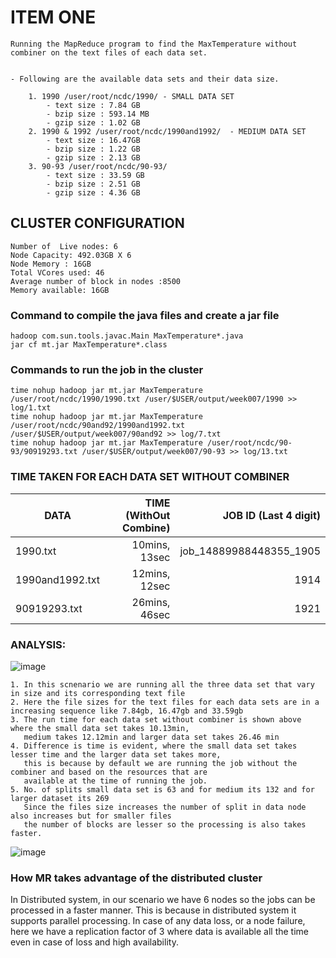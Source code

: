 # ITEM ONE

```
Running the MapReduce program to find the MaxTemperature without combiner on the text files of each data set.


- Following are the available data sets and their data size.

	1. 1990 /user/root/ncdc/1990/ - SMALL DATA SET
		- text size : 7.84 GB
		- bzip size : 593.14 MB
		- gzip size : 1.02 GB
	2. 1990 & 1992 /user/root/ncdc/1990and1992/  - MEDIUM DATA SET
		- text size : 16.47GB
		- bzip size : 1.22 GB
		- gzip size : 2.13 GB
	3. 90-93 /user/root/ncdc/90-93/
		- text size : 33.59 GB
		- bzip size : 2.51 GB
		- gzip size : 4.36 GB
```

## CLUSTER CONFIGURATION 
	Number of  Live nodes: 6
	Node Capacity: 492.03GB X 6
	Node Memory : 16GB
	Total VCores used: 46
	Average number of block in nodes :8500
	Memory available: 16GB

### Command to  compile the java files and create a jar file

```
hadoop com.sun.tools.javac.Main MaxTemperature*.java
jar cf mt.jar MaxTemperature*.class

```
	

### Commands to run the job in the cluster

```
time nohup hadoop jar mt.jar MaxTemperature /user/root/ncdc/1990/1990.txt /user/$USER/output/week007/1990 >> log/1.txt
time nohup hadoop jar mt.jar MaxTemperature /user/root/ncdc/90and92/1990and1992.txt /user/$USER/output/week007/90and92 >> log/7.txt
time nohup hadoop jar mt.jar MaxTemperature /user/root/ncdc/90-93/90919293.txt /user/$USER/output/week007/90-93 >> log/13.txt 
```

### TIME TAKEN FOR EACH DATA SET WITHOUT COMBINER


| DATA          	   |  TIME (WithOut Combine) |JOB ID (Last 4 digit)  	|
| -------------------- |------------------------:|-------------------------:|
| 1990.txt      	   |  10mins, 13sec		     | job_14889988448355_1905  |  
| 1990and1992.txt      |  12mins, 12sec          |			1914			|
| 90919293.txt         |  26mins, 46sec 		 |			1921			|

### ANALYSIS:

![image](https://github.com/illinoistech-itm/pmohan3/blob/master/itmd521/week-07/item-one/GRAPH.PNG "Optional title")

```
1. In this scnenario we are running all the three data set that vary in size and its corresponding text file
2. Here the file sizes for the text files for each data sets are in a increasing sequence like 7.84gb, 16.47gb and 33.59gb
3. The run time for each data set without combiner is shown above  where the small data set takes 10.13min, 
   medium takes 12.12min and larger data set takes 26.46 min
4. Difference is time is evident, where the small data set takes lesser time and the larger data set takes more,
   this is because by default we are running the job without the combiner and based on the resources that are 
   available at the time of running the job. 
5. No. of splits small data set is 63 and for medium its 132 and for larger dataset its 269 
   Since the files size increases the number of split in data node also increases but for smaller files
   the number of blocks are lesser so the processing is also takes faster.

```
![image](https://github.com/illinoistech-itm/pmohan3/blob/master/itmd521/week-07/item-one/BOOK.png  "Optional title")
### How MR takes advantage of the distributed cluster 

In Distributed system, in our scenario we have 6 nodes so the jobs can be processed in a faster manner.
This is because in distributed system it supports parallel processing.
In case of any data loss, or a node failure, here we have a replication factor of 3 where data is available 
all the time even in case of loss and high availability.



